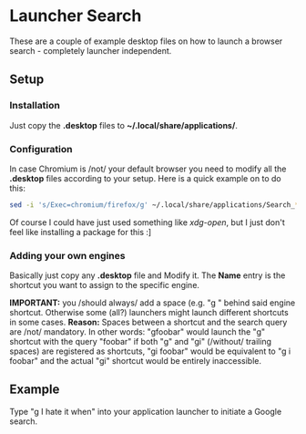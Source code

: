 # Launcher Search
These are a couple of example desktop files on how to launch a browser search - completely launcher independent.

## Setup

### Installation
Just copy the **.desktop** files to **~/.local/share/applications/**.

### Configuration
In case Chromium is /not/ your default browser you need to modify all the **.desktop** files according to your setup. Here is a quick example on to do this:

```bash
sed -i 's/Exec=chromium/firefox/g' ~/.local/share/applications/Search_*.desktop
```

Of course I could have just used something like *xdg-open*, but I just don't feel like installing a package for this :]

### Adding your own engines
Basically just copy any **.desktop** file and Modify it. The **Name** entry is the shortcut you want to assign to the specific engine.

**IMPORTANT:** you /should always/ add a space (e.g. "g " behind said engine shortcut. Otherwise some (all?) launchers might launch different shortcuts in some cases.
**Reason:** Spaces between a shortcut and the search query are /not/ mandatory. In other words: "gfoobar" would launch the "g" shortcut with the query "foobar"
if both "g" and "gi" (/without/ trailing spaces) are registered as shortcuts,  "gi foobar" would be equivalent to "g i foobar" and the actual "gi" shortcut would be entirely inaccessible.

## Example
Type "g I hate it when" into your application launcher to initiate a Google search.
